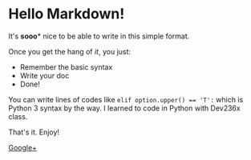# Hello Markdown!

It's **sooo*** nice to be able to write in this simple format.

Once you get the hang of *it*, you just:

* Remember the basic syntax
* Write your doc
* Done!

You can write lines of codes like `elif option.upper() == 'T':`
which is Python 3 syntax by the way. I learned to code in Python with Dev236x class.

That's it. Enjoy!

[Google+](https://plus.google.com/+VanessaPareja)
